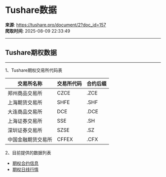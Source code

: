 # Tushare数据

**来源**: https://tushare.pro/document/2?doc_id=157  
**爬取时间**: 2025-08-09 22:33:49

---

## Tushare期权数据

---

1、Tushare期权交易所代码表

| 交易所名称 | 交易所代码 | 合约后缀 |
| --- | --- | --- |
| 郑州商品交易所 | CZCE | .ZCE |
| 上海期货交易所 | SHFE | .SHF |
| 大连商品交易所 | DCE | .DCE |
| 上海证券交易所 | SSE | .SH |
| 深圳证券交易所 | SZSE | .SZ |
| 中国金融期货交易所 | CFFEX | .CFX |

2、目前提供的数据列表

* [期权合约信息](https://tushare.pro/document/2?doc_id=158)
* [期权日线行情](https://tushare.pro/document/2?doc_id=159)
